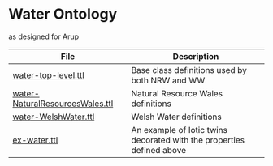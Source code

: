 # Water Ontology

as designed for Arup

| File | Description |
| --- | --- |
| [water-top-level.ttl](water-top-level.ttl) | Base class definitions used by both NRW and WW |
| [water-NaturalResourcesWales.ttl](water-NaturalResourcesWales.ttl) | Natural Resource Wales definitions |
| [water-WelshWater.ttl](water-WelshWater.ttl) | Welsh Water definitions |
| [ex-water.ttl](ex-water.ttl) | An example of Iotic twins decorated with the properties defined above |
